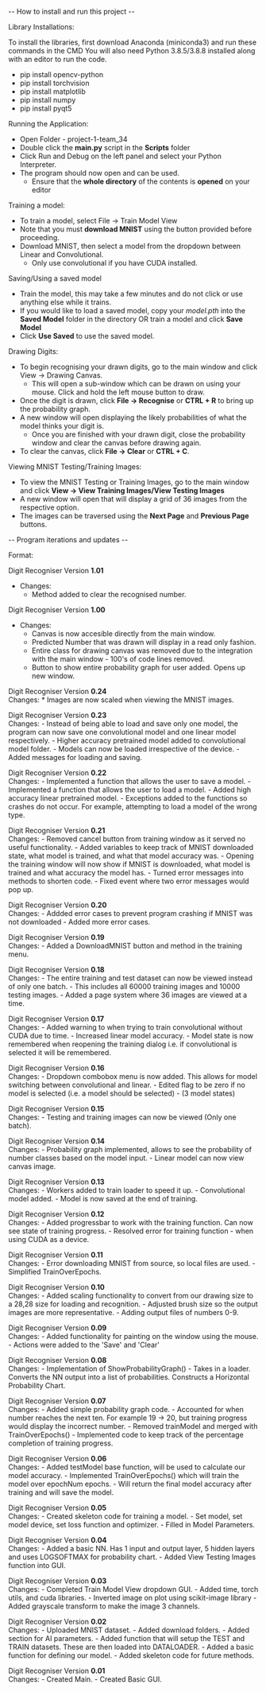 -- How to install and run this project --

Library Installations:

To install the libraries, first download Anaconda (miniconda3) and run these commands in the CMD
You will also need Python 3.8.5/3.8.8 installed along with an editor to run the code.
- pip install opencv-python
- pip install torchvision
- pip install matplotlib
- pip install numpy
- pip install pyqt5


Running the Application:
- Open Folder - project-1-team_34
- Double click the **main.py** script in the **Scripts** folder
- Click Run and Debug on the left panel and select your Python Interpreter.
- The program should now open and can be used.
    * Ensure that the **whole directory** of the contents is **opened** on your editor

Training a model:
- To train a model, select File -> Train Model View
- Note that you must **download MNIST** using the button provided before proceeding.
- Download MNIST, then select a model from the dropdown between Linear and Convolutional.
    * Only use convolutional if you have CUDA installed.


Saving/Using a saved model
- Train the model, this may take a few minutes and do not click or use anything else while it trains.
- If you would like to load a saved model, copy your *model.pth* into the **Saved Model** folder in the directory 
    OR train a model and click **Save Model**
- Click **Use Saved** to use the saved model.


Drawing Digits:
- To begin recognising your drawn digits, go to the main window and click View -> Drawing Canvas.
    * This will open a sub-window which can be drawn on using your mouse. Click and hold the left mouse button to draw.
- Once the digit is drawn, click **File -> Recognise** or **CTRL + R** to bring up the probability graph.
- A new window will open displaying the likely probabilities of what the model thinks your digit is.
    * Once you are finished with your drawn digit, close the probability window and clear the canvas before drawing again.
- To clear the canvas, click **File -> Clear** or **CTRL + C**.

Viewing MNIST Testing/Training Images:
- To view the MNIST Testing or Training Images, go to the main window and click **View -> View Training Images/View Testing Images**
- A new window will open that will display a grid of 36 images from the respective option.
- The images can be traversed using the **Next Page** and **Previous Page** buttons.










-- Program iterations and updates --

Format:

Digit Recogniser Version **1.01**  
- Changes:
    * Method added to clear the recognised number.


Digit Recogniser Version **1.00**  
- Changes:
    * Canvas is now accesible directly from the main window.
    * Predicted Number that was drawn will display in a read only fashion.
    * Entire class for drawing canvas was removed due to the integration with the main window - 100's of code lines removed.
    * Button to show entire probability graph for user added. Opens up new window.
  
  
Digit Recogniser Version **0.24**  
Changes:
    * Images are now scaled when viewing the MNIST images.  


  Digit Recogniser Version **0.23**  
    Changes:
        - Instead of being able to load and save only one model, the program can now save one convolutional model and one linear model respectively.
        - Higher accuracy pretrained model added to convolutional model folder.
        - Models can now be loaded irrespective of the device.
        - Added messages for loading and saving.  
    
    
  Digit Recogniser Version **0.22**  
    Changes:
        - Implemented a function that allows the user to save a model.
        - Implemented a function that allows the user to load a model.
        - Added high accuracy linear pretrained model.
        - Exceptions added to the functions so crashes do not occur. For example, attempting to load a model of the wrong type.  


  Digit Recogniser Version **0.21**  
    Changes:
        -  Removed cancel button from training window as it served no useful functionality.
        -  Added variables to keep track of MNIST downloaded state, what model is trained, and what that model accuracy was.
        -  Opening the training window will now show if MNIST is downloaded, what model is trained and what accuracy the model has.
        -  Turned error messages into methods to shorten code.
        -  Fixed event where two error messages would pop up.  


  Digit Recogniser Version **0.20**  
    Changes:
        - Addded error cases to prevent program crashing if MNIST was not downloaded
        - Added more error cases.  


  Digit Recogniser Version **0.19**  
    Changes:
        - Added a DownloadMNIST button and method in the training menu.  


  Digit Recogniser Version **0.18**  
    Changes:
        - The entire training and test dataset can now be viewed instead of only one batch. 
        - This includes all 60000 training images and 10000 testing images.
        - Added a page system where 36 images are viewed at a time.  


  Digit Recogniser Version **0.17**  
    Changes:
        - Added warning to when trying to train convolutional without CUDA due to time.
        - Increased linear model accuracy.
        - Model state is now remembered when reopening the training dialog i.e. if convolutional is selected it will be remembered.  


  Digit Recogniser Version **0.16**  
    Changes:
        - Dropdown combobox menu is now added. This allows for model switching between convolutional and linear.
        - Edited flag to be zero if no model is selected (i.e. a model should be selected) - (3  model states)  


  Digit Recogniser Version **0.15**  
    Changes:
        - Testing and training images can now be viewed (Only one batch).  


  Digit Recogniser Version **0.14**  
    Changes:
        - Probability graph implemented, allows to see the probability of number classes based on the model input.
        - Linear model can now view canvas image.  


  Digit Recogniser Version **0.13**  
    Changes:
        - Workers added to train loader to speed it up.
        - Convolutional model added.
        - Model is now saved at the end of training.  


  Digit Recogniser Version **0.12**  
    Changes:
        - Added progressbar to work with the training function. Can now see state of training progress.
        - Resolved error for training function - when using CUDA as a device.  


  Digit Recogniser Version **0.11**  
    Changes:
        - Error downloading MNIST from source, so local files are used.
        - Simplified TrainOverEpochs.  
   

  Digit Recogniser Version **0.10**  
    Changes:
        - Added scaling functionality to convert from our drawing size to a 28,28 size for loading and recognition.
        - Adjusted brush size so the output images are more representative.
        - Adding output files of numbers 0-9.  


  Digit Recogniser Version **0.09**  
    Changes:
        - Added functionality for painting on the window using the mouse.
        - Actions were added to the 'Save' and 'Clear'  


  Digit Recogniser Version **0.08**  
    Changes:
        - Implementation of ShowProbabilityGraph()
        - Takes in a loader. Converts the NN output into a list of probabilities. Constructs a Horizontal Probability Chart.  


  Digit Recogniser Version **0.07**  
    Changes:
        - Added simple probability graph code.
        - Accounted for when number reaches the next ten. For example 19 -> 20, but training progress would display the incorrect number.
        - Removed trainModel and merged with TrainOverEpochs()
        - Implemented code to keep track of the percentage completion of training progress.  


  Digit Recogniser Version **0.06**  
    Changes:
        - Added testModel base function, will be used to calculate our model accuracy.
        - Implemented TrainOverEpochs() which will train the model over epochNum epochs.
        - Will return the final model accuracy after training and will save the model.  


  Digit Recogniser Version **0.05**  
    Changes:
        - Created skeleton code for training a model.
        - Set model, set model device, set loss function and optimizer.
        - Filled in Model Parameters.  


  Digit Recogniser Version **0.04**  
    Changes:
        - Added a basic NN. Has 1 input and output layer, 5 hidden layers and uses LOGSOFTMAX for probability chart.
        - Added View Testing Images function into GUI.  
       
       
  Digit Recogniser Version **0.03**  
    Changes:
        - Completed Train Model View dropdown GUI.
        - Added time, torch utils, and cuda libraries.
        - Inverted image on plot using scikit-image library
        - Added grayscale transform to make the image 3 channels.  


  Digit Recogniser Version **0.02**  
    Changes:
        - Uploaded MNIST dataset.
        - Added download folders.
        - Added section for AI parameters.
        - Added function that will setup the TEST and TRAIN datasets. These are then loaded into DATALOADER.
        - Added a basic function for defining our model.
        - Added skeleton code for future methods.  


  Digit Recogniser Version **0.01**  
    Changes:
        - Created Main.
        - Created Basic GUI.
   
       
